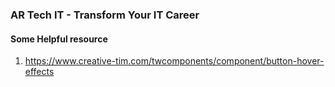 ### AR Tech IT - Transform Your IT Career



#### Some Helpful resource

1. https://www.creative-tim.com/twcomponents/component/button-hover-effects